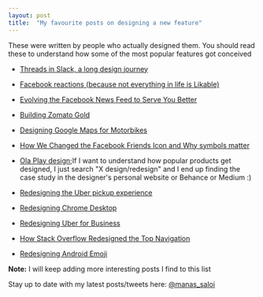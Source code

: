 ```yaml
---
layout: post
title:  "My favourite posts on designing a new feature"
---
```


 These were written by people who actually designed them. You should read these to understand how some of the most popular features got conceived

- [Threads in Slack, a long design journey](https://slack.design/threads-in-slack-a-long-design-journey-a7c3f410ecb4)

- [Facebook reactions (because not everything in life is Likable)](https://medium.com/facebook-design/reactions-not-everything-in-life-is-likable-5c403de72a3f)

- [Evolving the Facebook News Feed to Serve You Better](https://medium.com/facebook-design/evolving-the-facebook-news-feed-to-serve-you-better-f844a5cb903d)

- [Building Zomato Gold](https://uxdesign.cc/building-zomato-gold-design-process-challenges-learnings-from-designing-a-subscription-fcf7cdf5ae17)

- [Designing Google Maps for Motorbikes](https://design.google/library/designing-google-maps-motorbikes/)

- [How We Changed the Facebook Friends Icon and Why symbols matter](https://medium.com/facebook-design/how-we-changed-the-facebook-friends-icon-dc8526ea9ea8)

- [Ola Play design](https://behance.net/gallery/48694387/Ola-Play-V10-Platform-Design);If I want to understand how popular products get designed, I just search "X design/redesign" and I end up finding the case study in the designer's personal website or Behance or Medium :)

- [Redesigning the Uber pickup experience](http://simonpan.com/work/uber/)

- [Redesigning Chrome Desktop](https://medium.com/google-design/redesigning-chrome-desktop-769aeb5ab987#.qs4tjv4o4)

- [Redesigning Uber for Business](https://medium.com/uber-design/redesigning-uber-for-business-a20b2744e2d4)

- [How Stack Overflow Redesigned the Top Navigation](https://stackoverflow.blog/2017/02/14/why-stack-overflow-redesigned-the-top-navigation/)

- [Redesigning Android Emoji](https://medium.com/google-design/redesigning-android-emoji-cb22e3b51cc6)

**Note:** I will keep adding more interesting posts I find to this list

Stay up to date with my latest posts/tweets here: [@manas_saloi](http://twitter.com/manas_saloi)
